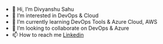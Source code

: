 - 👋 Hi, I’m Divyanshu Sahu
- 👀 I’m interested in DevOps & Cloud
- 🌱 I’m currently learning DevOps Tools & Azure Cloud, AWS
- 💞️ I’m looking to collaborate on DevOps & Azure 
- 📫 How to reach me [Linkedin](https://www.linkedin.com/in/divyanshursahu/)

<!---
divyanshursahu/divyanshursahu is a ✨ special ✨ repository because its `README.md` (this file) appears on your GitHub profile.
You can click the Preview link to take a look at your changes.
--->
